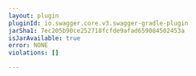```yaml
---
layout: plugin
pluginId: io.swagger.core.v3.swagger-gradle-plugin
jarSha1: 7ec205b90ce252718fcfde9afad659084502453a
isJarAvailable: true
error: NONE
violations: []

---
```

